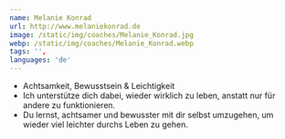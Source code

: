```yaml
---
name: Melanie Konrad
url: http://www.melaniekonrad.de
image: /static/img/coaches/Melanie_Konrad.jpg
webp: /static/img/coaches/Melanie_Konrad.webp
tags: '',
languages: 'de'
---
```


<ul><li>Achtsamkeit, Bewusstsein &amp; Leichtigkeit</li><li>Ich unterstütze dich dabei, wieder wirklich zu leben, anstatt nur für andere zu funktionieren.&nbsp;</li><li>Du lernst, achtsamer und bewusster mit dir selbst umzugehen, um wieder viel leichter durchs Leben zu gehen.</li></ul>